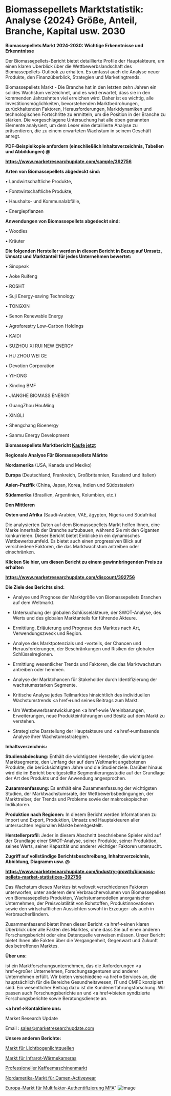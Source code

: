 # Biomassepellets Marktstatistik: Analyse {2024} Größe, Anteil, Branche, Kapital usw. 2030

<strong>Biomassepellets Markt 2024-2030: Wichtige Erkenntnisse und Erkenntnisse</strong>

Der Biomassepellets-Bericht bietet detaillierte Profile der Hauptakteure, um einen klaren Überblick über die Wettbewerbslandschaft des Biomassepellets-Outlook zu erhalten. Es umfasst auch die Analyse neuer Produkte, den Finanzüberblick, Strategien und Marketingtrends.

Biomassepellets Markt - Die Branche hat in den letzten zehn Jahren ein solides Wachstum verzeichnet, und es wird erwartet, dass sie in den kommenden Jahrzehnten viel erreichen wird. Daher ist es wichtig, alle Investitionsmöglichkeiten, bevorstehenden Marktbedrohungen, zurückhaltenden Faktoren, Herausforderungen, Marktdynamiken und technologischen Fortschritte zu ermitteln, um die Position in der Branche zu stärken. Die vorgeschlagene Untersuchung hat alle oben genannten Elemente analysiert, um dem Leser eine detaillierte Analyse zu präsentieren, die zu einem erwarteten Wachstum in seinem Geschäft anregt.



<strong><b>PDF-Beispielkopie anfordern (einschließlich Inhaltsverzeichnis, Tabellen und Abbildungen) @ </b></strong>

<strong><a href=https://www.marketresearchupdate.com/sample/392756>

<strong>https://www.marketresearchupdate.com/sample/392756</u></a></strong></strong>



<strong>Arten von Biomassepellets abgedeckt sind:</strong>

• Landwirtschaftliche Produkte,

• Forstwirtschaftliche Produkte,

• Haushalts- und Kommunalabfälle,

• Energiepflanzen



<strong>Anwendungen von Biomassepellets abgedeckt sind:</strong>

• Woodies

• Kräuter



<strong>Die folgenden Hersteller werden in diesem Bericht in Bezug auf Umsatz, Umsatz und Marktanteil für jedes Unternehmen bewertet:</strong>

• Sinopeak

• Aoke Ruifeng

• ROSHT

• Suji Energy-saving Technology

• TONGXIN

• Senon Renewable Energy

• Agroforestry Low-Carbon Holdings

• KAIDI

• SUZHOU XI RUI NEW ENERGY

• HU ZHOU WEI GE

• Devotion Corporation

• YIHONG

• Xinding BMF

• JIANGHE BIOMASS ENERGY

• GuangZhou HouMing

• XINGLI

• Shengchang Bioenergy

• Sanmu Energy Development



<strong>Biomassepellets Marktbericht <a href=https://www.marketresearchupdate.com/buynow/392756>Kaufe jetzt</a></strong>



<strong>Regionale Analyse Für Biomassepellets Märkte</strong>



<strong>Nordamerika</strong> (USA, Kanada und Mexiko)



<strong>Europa</strong> (Deutschland, Frankreich, Großbritannien, Russland und Italien)



<strong>Asien-Pazifik</strong> (China, Japan, Korea, Indien und Südostasien)



<strong>Südamerika</strong> (Brasilien, Argentinien, Kolumbien, etc.)



<strong>Den Mittleren</strong> 

<strong>Osten und Afrika</strong> (Saudi-Arabien, VAE, ägypten, Nigeria und Südafrika)

Die analysierten Daten auf dem Biomassepellets Markt helfen Ihnen, eine Marke innerhalb der Branche aufzubauen, während Sie mit den Giganten konkurrieren. Dieser Bericht bietet Einblicke in ein dynamisches Wettbewerbsumfeld. Es bietet auch einen progressiven Blick auf verschiedene Faktoren, die das Marktwachstum antreiben oder einschränken.



<strong>Klicken Sie hier, um diesen Bericht zu einem gewinnbringenden Preis zu erhalten
</strong>

<strong><a href=https://www.marketresearchupdate.com/discount/392756>https://www.marketresearchupdate.com/discount/392756</b></u></strong></a>



<strong>Die Ziele des Berichts sind:</strong>

- Analyse und Prognose der Marktgröße von Biomassepellets Branchen auf dem Weltmarkt.

- Untersuchung der globalen Schlüsselakteure, der SWOT-Analyse, des Werts und des globalen Marktanteils für führende Akteure.

- Ermittlung, Erläuterung und Prognose des Marktes nach Art, Verwendungszweck und Region.

- Analyse des Marktpotenzials und -vorteils, der Chancen und Herausforderungen, der Beschränkungen und Risiken der globalen Schlüsselregionen.

- Ermittlung wesentlicher Trends und Faktoren, die das Marktwachstum antreiben oder hemmen.

- Analyse der Marktchancen für Stakeholder durch Identifizierung der wachstumsstarken Segmente.

- Kritische Analyse jedes Teilmarktes hinsichtlich des individuellen Wachstumstrends <a href=>und</a> seines Beitrags zum Markt.

- Um Wettbewerbsentwicklungen <a href=>wie</a> Vereinbarungen, Erweiterungen, neue Produkteinführungen und Besitz auf dem Markt zu verstehen.

- Strategische Darstellung der Hauptakteure und <a href=>umfas</a>sende Analyse ihrer Wachstumsstrategien.



<strong>Inhaltsverzeichnis:</strong>



<strong>Studienabdeckung:</strong> Enthält die wichtigsten Hersteller, die wichtigsten Marktsegmente, den Umfang der auf dem Weltmarkt angebotenen Produkte, die berücksichtigten Jahre und die Studienziele. Darüber hinaus wird die im Bericht bereitgestellte Segmentierungsstudie auf der Grundlage der Art des Produkts und der Anwendung angesprochen.



<strong>Zusammenfassung:</strong> Es enthält eine Zusammenfassung der wichtigsten Studien, der Marktwachstumsrate, der Wettbewerbsbedingungen, der Markttreiber, der Trends und Probleme sowie der makroskopischen Indikatoren.



<strong>Produktion nach Regionen:</strong> In diesem Bericht werden Informationen zu Import und Export, Produktion, Umsatz und Hauptakteuren aller untersuchten regionalen Märkte bereitgestellt.



<strong>Herstellerprofil:</strong> Jeder in diesem Abschnitt beschriebene Spieler wird auf der Grundlage einer SWOT-Analyse, seiner Produkte, seiner Produktion, seines Werts, seiner Kapazität und anderer wichtiger Faktoren untersucht.



<strong><b>Zugriff auf vollständige Berichtsbeschreibung, Inhaltsverzeichnis, Abbildung, Diagramm usw. @ </b></strong>

<strong><a href=https://www.marketresearchupdate.com/industry-growth/biomass-pellets-market-statistices-392756>https://www.marketresearchupdate.com/industry-growth/biomass-pellets-market-statistices-392756</a></strong>

Das Wachstum dieses Marktes ist weltweit verschiedenen Faktoren unterworfen, unter anderem dem Verbrauchervolumen von Biomassepellets von Biomassepellets Produkten, Wachstumsmodellen anorganischer Unternehmen, der Preisvolatilität von Rohstoffen, Produktinnovationen sowie den wirtschaftlichen Aussichten sowohl in Erzeuger- als auch in Verbraucherländern.

Zusammenfassend bietet Ihnen dieser Bericht <a href=>einen</a> klaren Überblick über alle Fakten des Marktes, ohne dass Sie auf einen anderen Forschungsbericht oder eine Datenquelle verweisen müssen. Unser Bericht bietet Ihnen alle Fakten über die Vergangenheit, Gegenwart und Zukunft des betroffenen Marktes.



<strong>Über uns:</strong>

 ist ein Marktforschungsunternehmen, das die Anforderungen <a href=>großer</a> Unternehmen, Forschungsagenturen und anderer Unternehmen erfüllt. Wir bieten verschiedene <a href=>Services</a> an, die hauptsächlich für die Bereiche Gesundheitswesen, IT und CMFE konzipiert sind. Ein wesentlicher Beitrag dazu ist die Kundenerfahrungsforschung. Wir passen auch Forschungsberichte an und <a href=>bieten</a> syndizierte Forschungsberichte sowie Beratungsdienste an.



<strong><a href=>Kontaktiere uns:</a></strong>

Market Research Update

Email : sales@marketresearchupdate.com



<strong>Unsere anderen Berichte:</strong>

<a href=https://www.linkedin.com/pulse/arc-light-sources-market-future-scope-demands>Markt für Lichtbogenlichtquellen</a>

<a href=https://www.linkedin.com/pulse/infrared-thermal-camera-market-size-trends-consumption>Markt für Infrarot-Wärmekameras</a>

<a href=https://www.linkedin.com/pulse/professional-coffee-machine-market-size-industry>Professioneller Kaffeemaschinenmarkt</a>

<a href=https://www.linkedin.com/pulse/north-america-womens-activewear-market>Nordamerika-Markt für Damen-Activewear</a>

<a href=https://www.linkedin.com/pulse/europe-multifactor-authentication-mfa-market-ifz7f/>Europa-Markt für Multifaktor-Authentifizierung MFA</a>"
![image](https://github.com/Gayatrikarjule/Market-Analysis-360/assets/97346546/1fdf8188-b30e-4251-9f0a-b34df56e5cc1)
